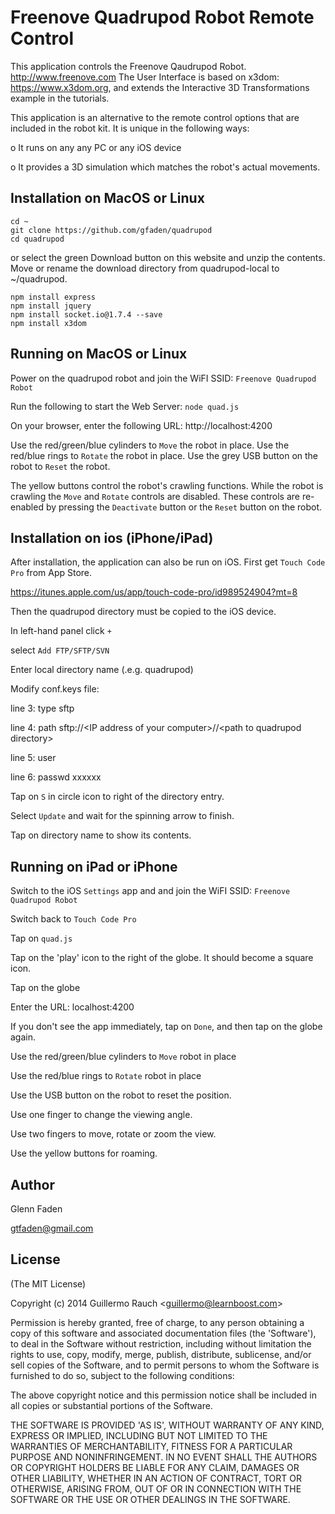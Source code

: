
# Freenove Quadrupod Robot Remote Control

This application controls the Freenove Qaudrupod Robot.
http://www.freenove.com
The User Interface is based on x3dom:
https://www.x3dom.org, and extends the Interactive 3D 
Transformations example in the tutorials.

This application is an alternative to the remote control
options that are included in the robot kit. It is unique
in the following ways:

  o It runs on any any PC or any iOS device

  o It provides a 3D simulation which matches
    the robot's actual movements. 

## Installation on MacOS or Linux

  `cd ~`
  <br>
  `git clone https://github.com/gfaden/quadrupod`
  <br>
  `cd quadrupod`
  <br>

  or select the green Download button on this website
  and unzip the contents. Move or rename the download
  directory from quadrupod-local to ~/quadrupod.

  `npm install express`
  <br>
  `npm install jquery`
  <br>
  `npm install socket.io@1.7.4 --save`
  <br>
  `npm install x3dom`

## Running on MacOS or Linux

Power on the quadrupod robot and join the WiFI SSID:
  `Freenove Quadrupod Robot`

Run the following to start the Web Server:
  `node quad.js`

On your browser, enter the following URL:
  http://localhost:4200

Use the red/green/blue cylinders to `Move` the robot in place.
Use the red/blue rings to `Rotate` the robot in place.
Use the grey USB button on the robot to `Reset` the robot.

The yellow buttons control the robot's crawling functions. While
the robot is crawling the `Move` and `Rotate` controls are disabled.
These controls are re-enabled by pressing the `Deactivate` button
or the `Reset` button on the robot.

## Installation on ios (iPhone/iPad)

After installation, the application can also be run
on iOS. First get `Touch Code Pro` from App Store.

https://itunes.apple.com/us/app/touch-code-pro/id989524904?mt=8

Then the quadrupod directory must be copied to the iOS device.

In left-hand panel click `+`

select `Add FTP/SFTP/SVN`

Enter local directory name (.e.g. quadrupod)

Modify conf.keys file:

  line 3:  type sftp

  line 4:  path sftp:\/\/\<IP address of your computer\>\/\/\<path to quadrupod directory\>

  line 5:  user <username>

  line 6:  passwd xxxxxx


Tap on `S` in circle icon to right of the directory entry.

Select `Update` and wait for the spinning arrow to finish.

Tap on directory name to show its contents.

## Running on iPad or iPhone

Switch to the iOS `Settings` app and and join the WiFI SSID:
  `Freenove Quadrupod Robot`

Switch back to `Touch Code Pro`

Tap on `quad.js`

Tap on the 'play' icon to the right of the globe. It should become a square icon.

Tap on the globe

Enter the URL: localhost:4200

If you don't see the app immediately, tap on `Done`, and then tap on the globe again.

Use the red/green/blue cylinders to `Move` robot in place

Use the red/blue rings to `Rotate` robot in place

Use the USB button on the robot to reset the position.


Use one finger to change the viewing angle.

Use two fingers to move, rotate or zoom the view.

Use the yellow buttons for roaming.

## Author

   Glenn Faden

   gtfaden@gmail.com

## License

(The MIT License)

Copyright (c) 2014 Guillermo Rauch &lt;guillermo@learnboost.com&gt;

Permission is hereby granted, free of charge, to any person obtaining
a copy of this software and associated documentation files (the
'Software'), to deal in the Software without restriction, including
without limitation the rights to use, copy, modify, merge, publish,
distribute, sublicense, and/or sell copies of the Software, and to
permit persons to whom the Software is furnished to do so, subject to
the following conditions:

The above copyright notice and this permission notice shall be
included in all copies or substantial portions of the Software.

THE SOFTWARE IS PROVIDED 'AS IS', WITHOUT WARRANTY OF ANY KIND,
EXPRESS OR IMPLIED, INCLUDING BUT NOT LIMITED TO THE WARRANTIES OF
MERCHANTABILITY, FITNESS FOR A PARTICULAR PURPOSE AND NONINFRINGEMENT.
IN NO EVENT SHALL THE AUTHORS OR COPYRIGHT HOLDERS BE LIABLE FOR ANY
CLAIM, DAMAGES OR OTHER LIABILITY, WHETHER IN AN ACTION OF CONTRACT,
TORT OR OTHERWISE, ARISING FROM, OUT OF OR IN CONNECTION WITH THE
SOFTWARE OR THE USE OR OTHER DEALINGS IN THE SOFTWARE.
